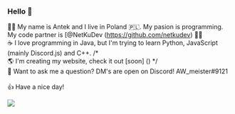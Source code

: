 ### Hello 👋

🧑‍💻 My name is Antek and I live in Poland 🇵🇱. My pasion is programming. My code partner is [@NetKuDev (https://github.com/netkudev) 👯💙
</br>
☕ I love programming in Java, but I'm trying to learn Python, JavaScript (mainly Discord.js) and C++.
/* </br>
🌎 I'm creating my website, check it out [soon] (<link do repo strony>) */
</br>
💬 Want to ask me a question? DM's are open on Discord! AW_meister#9121
</br>
</br>
👍 Have a nice day!

<img src="https://discord.c99.nl/widget/theme-5/565588167097450499.png">

<!--
**AWmeister546/AWmeister546** is a ✨ _special_ ✨ repository because its `README.md` (this file) appears on your GitHub profile.

Here are some ideas to get you started:

- 🔭 I’m currently working on ...
- 🌱 I’m currently learning ...
- 👯 I’m looking to collaborate on ...
- 🤔 I’m looking for help with ...
- 💬 Ask me about ...
- 📫 How to reach me: ...
- 😄 Pronouns: ...
- ⚡ Fun fact: ...
-->
